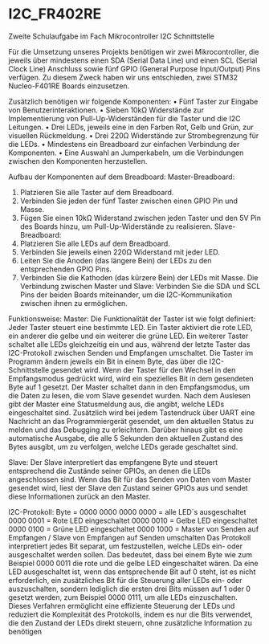 # I2C_FR402RE
Zweite Schulaufgabe im Fach Mikrocontroller
I2C Schnittstelle

Für die Umsetzung unseres Projekts benötigen wir zwei Mikrocontroller, die jeweils über mindestens einen SDA (Serial Data Line) und einen SCL (Serial Clock Line) Anschluss sowie fünf GPIO (General Purpose Input/Output) Pins verfügen. Zu diesem Zweck haben wir uns entschieden, zwei STM32 Nucleo-F401RE Boards einzusetzen.

Zusätzlich benötigen wir folgende Komponenten:
•	Fünf Taster zur Eingabe von Benutzerinteraktionen.
•	Sieben 10kΩ Widerstände zur Implementierung von Pull-Up-Widerständen für die Taster und die I2C Leitungen.
•	Drei LEDs, jeweils eine in den Farben Rot, Gelb und Grün, zur visuellen Rückmeldung.
•	Drei 220Ω Widerstände zur Strombegrenzung für die LEDs.
•	Mindestens ein Breadboard zur einfachen Verbindung der Komponenten.
•	Eine Auswahl an Jumperkabeln, um die Verbindungen zwischen den Komponenten herzustellen.

Aufbau der Komponenten auf dem Breadboard:
Master-Breadboard:
1.	Platzieren Sie alle Taster auf dem Breadboard.
2.	Verbinden Sie jeden der fünf Taster zwischen einen GPIO Pin und Masse.
3.	Fügen Sie einen 10kΩ Widerstand zwischen jeden Taster und den 5V Pin des Boards hinzu, um Pull-Up-Widerstände zu realisieren.
Slave-Breadboard:
1.	Platzieren Sie alle LEDs auf dem Breadboard.
2.	Verbinden Sie jeweils einen 220Ω Widerstand mit jeder LED.
3.	Leiten Sie die Anoden (das längere Bein) der LEDs zu den entsprechenden GPIO Pins.
4.	Verbinden Sie die Kathoden (das kürzere Bein) der LEDs mit Masse.
Die Verbindung zwischen Master und Slave:
Verbinden Sie die SDA und SCL Pins der beiden Boards miteinander, um die I2C-Kommunikation zwischen ihnen zu ermöglichen.

Funktionsweise:
Master:
Die Funktionalität der Taster ist wie folgt definiert: Jeder Taster steuert eine bestimmte LED. Ein Taster aktiviert die rote LED, ein anderer die gelbe und ein weiterer die grüne LED. Ein weiterer Taster schaltet alle LEDs gleichzeitig ein und aus, während der letzte Taster das I2C-Protokoll zwischen Senden und Empfangen umschaltet.
Die Taster im Programm ändern jeweils ein Bit in einem Byte, das über die I2C-Schnittstelle gesendet wird. Wenn der Taster für den Wechsel in den Empfangsmodus gedrückt wird, wird ein spezielles Bit in dem gesendeten Byte auf 1 gesetzt. Der Master schaltet dann in den Empfangsmodus, um die Daten zu lesen, die vom Slave gesendet wurden. Nach dem Auslesen gibt der Master eine Statusmeldung aus, die angibt, welche LEDs eingeschaltet sind. 
Zusätzlich wird bei jedem Tastendruck über UART eine Nachricht an das Programmiergerät gesendet, um den aktuellen Status zu melden und das Debugging zu erleichtern. Darüber hinaus gibt es eine automatische Ausgabe, die alle 5 Sekunden den aktuellen Zustand des Bytes ausgibt, um zu verfolgen, welche LEDs gerade geschaltet sind.

Slave:
Der Slave interpretiert das empfangene Byte und steuert entsprechend die Zustände seiner GPIOs, an denen die LEDs angeschlossen sind. Wenn das Bit für das Senden von Daten vom Master gesendet wird, liest der Slave den Zustand seiner GPIOs aus und sendet diese Informationen zurück an den Master.

I2C-Protokoll:
Byte = 0000 0000
0000 0000 = alle LED´s ausgeschaltet
0000 0001 = Rote LED eingeschaltet
0000 0010 = Gelbe LED eingeschaltet
0000 0100 = Grüne LED eingeschaltet
0000 1000 = Master von Senden auf Empfangen / Slave von Empfangen auf Senden umschalten
Das Protokoll interpretiert jedes Bit separat, um festzustellen, welche LEDs ein- oder ausgeschaltet werden sollen. Das bedeutet, dass bei einem Byte wie zum Beispiel 0000 0011 die rote und die gelbe LED eingeschaltet wären. Da eine LED ausgeschaltet ist, wenn das entsprechende Bit auf 0 steht, ist es nicht erforderlich, ein zusätzliches Bit für die Steuerung aller LEDs ein- oder auszuschalten, sondern lediglich die ersten drei Bits müssen auf 1 oder 0 gesetzt werden, zum Beispiel 0000 0111, um alle LEDs einzuschalten.
Dieses Verfahren ermöglicht eine effiziente Steuerung der LEDs und reduziert die Komplexität des Protokolls, indem es nur die Bits verwendet, die den Zustand der LEDs direkt steuern, ohne zusätzliche Information zu benötigen
